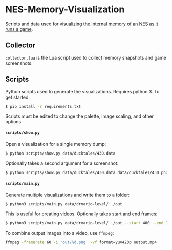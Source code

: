 # NES-Memory-Visualization
Scripts and data used for [visualizing the internal memory of an NES as it runs a game][blog].



## Collector
`collector.lua` is the Lua script used to collect memory snapshots and game screenshots.


## Scripts 
Python scripts used to generate the visualizations. Requires python 3. To get started:

```bash
$ pip install -r requirements.txt
```

Scripts must be edited to change the palette, image scaling, and other options

#### `scripts/show.py`
Open a visualization for a single memory dump:

```bash
$ python scripts/show.py data/ducktales/430.data
```

Optionally takes a second argument for a screenshot:

```bash
$ python scripts/show.py data/ducktales/430.data data/ducktales/430.png
```


#### `scripts/main.py`
Generate multiple visualizations and write them to a folder:

```bash
$ python3 scripts/main.py data/drmario-level/ ./out
```

This is useful for creating videos. Optionally takes start and end frames:

```bash
$ python3 scripts/main.py data/drmario-level/ ./out --start 400 --end 1100
```

To combine output images into a video, use `ffmpeg`:

```bash
ffmpeg -framerate 60 -i 'out/%d.png' -vf format=yuv420p output.mp4
```


[blog]: https://blog.mattbierner.com/nes-memory/
